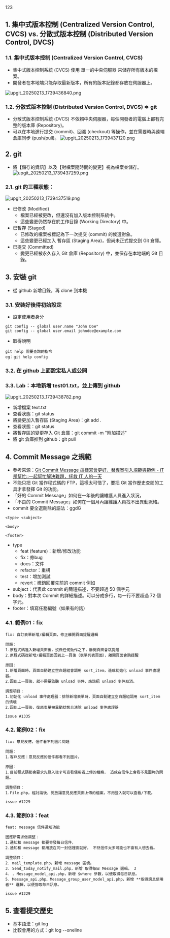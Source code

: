 123
## 1. 集中式版本控制 (Centralized Version Control, CVCS) vs. 分散式版本控制 (Distributed Version Control, DVCS)

### 1.1. 集中式版本控制 (Centralized Version Control, CVCS)

-   集中式版本控制系統 (CVCS) 使用 單一的中央伺服器 來儲存所有版本的檔案。
-   開發者在本地端只能存取最新版本，所有的版本記錄都存放在伺服器上。

![upgit_20250213_1739436840.png](https://raw.githubusercontent.com/kcwc1029/obsidian-upgit-image/main/2025/02/upgit_20250213_1739436840.png)

### 1.2. 分散式版本控制 (Distributed Version Control, DVCS) => git

-   分散式版本控制系統 (DVCS) 不依賴中央伺服器，每個開發者的電腦上都有完整的版本庫 (Repository)。
-   可以在本地進行提交 (commit)、回溯 (checkout) 等操作，並在需要時與遠端倉庫同步 (push/pull)。
    ![upgit_20250213_1739437120.png](https://raw.githubusercontent.com/kcwc1029/obsidian-upgit-image/main/2025/02/upgit_20250213_1739437120.png)

## 2. git

-   將【儲存的資訊】以及【對檔案隨時間的變更】視為檔案並儲存。
    ![upgit_20250213_1739437259.png](https://raw.githubusercontent.com/kcwc1029/obsidian-upgit-image/main/2025/02/upgit_20250213_1739437259.png)

### 2.1. git 的三種狀態：

![upgit_20250213_1739437519.png](https://raw.githubusercontent.com/kcwc1029/obsidian-upgit-image/main/2025/02/upgit_20250213_1739437519.png)

-   已修改 (Modified)
    -   檔案已經被更改，但還沒有加入版本控制系統中。
    -   這些變更仍然存在於工作目錄 (Working Directory) 中。
-   已暫存 (Staged)
    -   已修改的檔案被標記為下一次提交 (commit) 的候選對象。
    -   這些變更已經加入 暫存區 (Staging Area)，但尚未正式提交到 Git 倉庫。
-   已提交 (Committed)
    -   變更已經被永久存入 Git 倉庫 (Repository) 中，並保存在本地端的 Git 目錄。

## 3. 安裝 git

-   從 github 新增目錄，再 clone 到本機

### 3.1. 安裝好後得初始設定

-   設定使用者身分

```
git config -- global user.name "John Doe"
git config -- global user.email johndoe@example.com
```

-   取得說明

```
git help 需要查詢的指令
eg：git help config
```

### 3.2. 在 github 上面設定私人或公開

### 3.3. Lab：本地新增 test01.txt，並上傳到 github

![upgit_20250213_1739438782.png](https://raw.githubusercontent.com/kcwc1029/obsidian-upgit-image/main/2025/02/upgit_20250213_1739438782.png)

-   新增檔案 text.txt
-   查看狀態：git status
-   將變更加入暫存區 (Staging Area)：git add .
-   查看狀態：git status
-   將暫存區的變更存入 Git 倉庫：git commit -m "附加描述"
-   將 git 倉庫推到 github：git pull

## 4. Commit Message 之規範
- 參考來源：[Git Commit Message 這樣寫會更好，替專案引入規範與範例 - iT 邦幫忙::一起幫忙解決難題，拯救 IT 人的一天](https://ithelp.ithome.com.tw/articles/10228738)
-   不能只把 Git 當作程式碼的 FTP，這樣太可惜了，要把 Git 當作歷史查閱的工具才拿發揮 Git 的功能。
-   「好的 Commit Message」如何在一年後的讓維護人員進入狀況，
-   「不良的 Commit Message」如何在一個月內讓維護人員找不出異動脈絡。
- commit 要全選刪除的語法：ggdG
```
<type> <subject>

<body>

<footer>
```
- type
	- feat (feature)：新增/修改功能
	- fix：修bug
	- docs：文件
	- refactor：重構
	- test：增加測試
	- revert：撤銷回覆先前的 commit 例如
- subject：代表此 commit 的簡短描述，不要超過 50 個字元
- body：對本次 Commit 的詳細描述。可以分成多行，每一行不要超過 72 個字元。
- footer：填寫任務編號（如果有的話）

### 4.1. 範例01：fix
```
fix: 自訂表單新增/編輯頁面，修正離開頁面提醒邏輯 

問題： 
1.原程式碼進入新增頁面後，沒做任何動作之下，離開頁面會跳提醒 
2.原程式碼從新增/編輯頁面回到上一頁後（表單列表頁面），離開頁面會跳提醒 

原因： 
1.新增頁面時，頁面自動建立空白題組會調用 sort_item，造成初始化 unload 事件處理器。 
2.回到上一頁後，就不需要監聽 unload 事件，應該把 unload 事件取消。 

調整項目： 
1.初始化 unload 事件處理器：排除新增表單時，頁面自動建立空白題組調用 sort_item 的情境 
2.回到上一頁後，復原表單被異動狀態且清除 unload 事件處理器 

issue #1335
```
### 4.2. 範例02：fix
```
fix: 意見反應，信件看不到圖片問題 

問題： 
1.客戶反應：意見反應的信件都看不到圖片。 

原因： 
1.目前程式碼都會要求先登入後才可查看使用者上傳的檔案， 造成在信件上會看不見圖片的問題。 

調整項目： 
1.File.php，經討論後，開放讓意見反應頁面上傳的檔案，不用登入就可以查看/下載。 

issue #1229
```
### 4.3. 範例03：feat
```
feat: message 信件通知功能

因應新需求做調整： 
1.通知和 message 都要寄發每日信件， 
2.通知和 message 都用放在同一封信裡面就好， 不然信件太多可能也不會有人想去看。

調整項目： 
2. mail_template.php，新增 message 區塊。 
3. Send_today_notify_mail.php，新增 取得每日 Message 邏輯。 3
4. . Message_model_api.php，新增 $where 參數，以便取得每日訊息。 
5. Message_api.php、Message_group_user_model_api.php，新增 **取得訊息使用者** 邏輯，以便撈取每日訊息。

issue #1229
```

## 5. 查看提交歷史
- 基本語法：git log
- 比較會用的方式：git log --oneline

